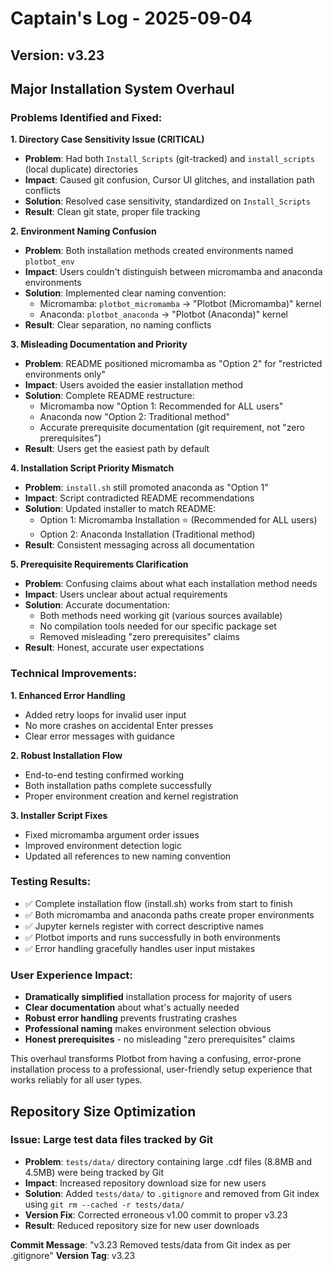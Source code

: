 # Captain's Log - 2025-09-04

## Version: v3.23

## Major Installation System Overhaul

### Problems Identified and Fixed:

**1. Directory Case Sensitivity Issue (CRITICAL)**
- **Problem**: Had both `Install_Scripts` (git-tracked) and `install_scripts` (local duplicate) directories
- **Impact**: Caused git confusion, Cursor UI glitches, and installation path conflicts  
- **Solution**: Resolved case sensitivity, standardized on `Install_Scripts`
- **Result**: Clean git state, proper file tracking

**2. Environment Naming Confusion**
- **Problem**: Both installation methods created environments named `plotbot_env`
- **Impact**: Users couldn't distinguish between micromamba and anaconda environments
- **Solution**: Implemented clear naming convention:
  - Micromamba: `plotbot_micromamba` → "Plotbot (Micromamba)" kernel
  - Anaconda: `plotbot_anaconda` → "Plotbot (Anaconda)" kernel
- **Result**: Clear separation, no naming conflicts

**3. Misleading Documentation and Priority**
- **Problem**: README positioned micromamba as "Option 2" for "restricted environments only"
- **Impact**: Users avoided the easier installation method
- **Solution**: Complete README restructure:
  - Micromamba now "Option 1: Recommended for ALL users"
  - Anaconda now "Option 2: Traditional method"
  - Accurate prerequisite documentation (git requirement, not "zero prerequisites")
- **Result**: Users get the easiest path by default

**4. Installation Script Priority Mismatch**
- **Problem**: `install.sh` still promoted anaconda as "Option 1"
- **Impact**: Script contradicted README recommendations
- **Solution**: Updated installer to match README:
  - Option 1: Micromamba Installation ⭐ (Recommended for ALL users)
  - Option 2: Anaconda Installation (Traditional method)
- **Result**: Consistent messaging across all documentation

**5. Prerequisite Requirements Clarification**
- **Problem**: Confusing claims about what each installation method needs
- **Impact**: Users unclear about actual requirements
- **Solution**: Accurate documentation:
  - Both methods need working git (various sources available)
  - No compilation tools needed for our specific package set
  - Removed misleading "zero prerequisites" claims
- **Result**: Honest, accurate user expectations

### Technical Improvements:

**1. Enhanced Error Handling**
- Added retry loops for invalid user input
- No more crashes on accidental Enter presses
- Clear error messages with guidance

**2. Robust Installation Flow**
- End-to-end testing confirmed working
- Both installation paths complete successfully  
- Proper environment creation and kernel registration

**3. Installer Script Fixes**
- Fixed micromamba argument order issues
- Improved environment detection logic
- Updated all references to new naming convention

### Testing Results:
- ✅ Complete installation flow (install.sh) works from start to finish
- ✅ Both micromamba and anaconda paths create proper environments
- ✅ Jupyter kernels register with correct descriptive names
- ✅ Plotbot imports and runs successfully in both environments
- ✅ Error handling gracefully handles user input mistakes

### User Experience Impact:
- **Dramatically simplified** installation process for majority of users
- **Clear documentation** about what's actually needed  
- **Robust error handling** prevents frustrating crashes
- **Professional naming** makes environment selection obvious
- **Honest prerequisites** - no misleading "zero prerequisites" claims

This overhaul transforms Plotbot from having a confusing, error-prone installation process to a professional, user-friendly setup experience that works reliably for all user types.

## Repository Size Optimization

### Issue: Large test data files tracked by Git
- **Problem**: `tests/data/` directory containing large .cdf files (8.8MB and 4.5MB) were being tracked by Git
- **Impact**: Increased repository download size for new users
- **Solution**: Added `tests/data/` to `.gitignore` and removed from Git index using `git rm --cached -r tests/data/`
- **Version Fix**: Corrected erroneous v1.00 commit to proper v3.23
- **Result**: Reduced repository size for new user downloads

**Commit Message**: "v3.23 Removed tests/data from Git index as per .gitignore"
**Version Tag**: v3.23
